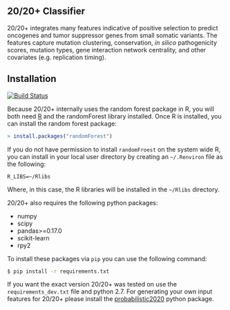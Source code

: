 20/20+ Classifier
-----------------

20/20+ integrates many features indicative of positive selection to predict oncogenes and tumor suppressor genes from small somatic variants. 
The features capture mutation clustering, conservation, *in silico* pathogenicity scores, mutation types, gene interaction network centrality, and other covariates (e.g. replication timing).


Installation
------------

[![Build Status](https://travis-ci.com/ctokheim/2020plusClassifier.svg?token=KhnctpTdxNuuZ9Z1kcsg&branch=master)](https://travis-ci.com/ctokheim/2020plusClassifier)

Because 20/20+ internally uses the random forest package in R, you will both need [R](https://www.r-project.org/) and the randomForest library installed. Once R is installed, you can install the random forest package:

```R
> install.packages("randomForest")
```

If you do not have permission to install `randomFroest` on the system wide R, you can install in your local user directory by creating an `~/.Renviron` file as the following:

```
R_LIBS=~/Rlibs
```

Where, in this case, the R libraries will be installed in the `~/Rlibs` directory.

20/20+ also requires the following python packages:

* numpy
* scipy
* pandas>=0.17.0
* scikit-learn
* rpy2

To install these packages via `pip` you can use the following command:

```bash
$ pip install -r requirements.txt
```

If you want the exact version 20/20+ was tested on use the `requirements_dev.txt` file and python 2.7. For generating your own input features for 20/20+ please install the [probabilistic2020](https://github.com/KarchinLab/probabilistic2020) python package.
